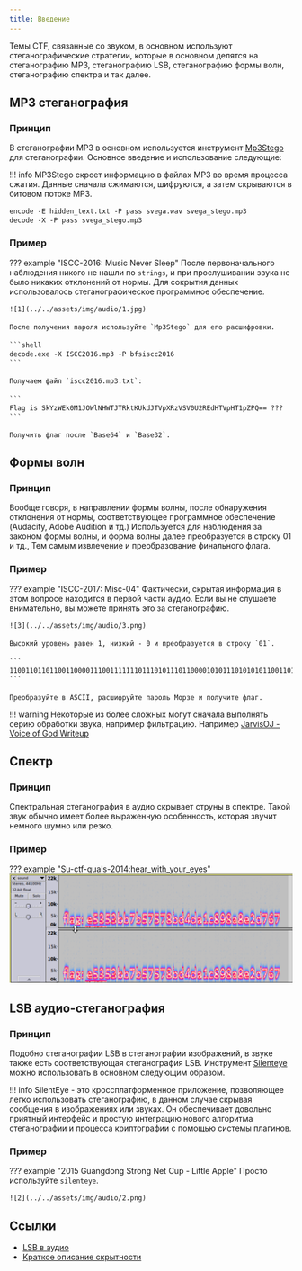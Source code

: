 ```yaml
---
title: Введение
---
```


Темы CTF, связанные со звуком, в основном используют стеганографические стратегии, которые в основном делятся на
стеганографию MP3, стеганографию LSB, стеганографию формы волн, стеганографию спектра и так далее.

## MP3 стеганография

### Принцип

В стеганографии MP3 в основном используется инструмент [Mp3Stego](<http://www.petitcolas.net/steganography/mp3stego/>)
для стеганографии. Основное введение и использование следующие:

!!! info 
    MP3Stego скроет информацию в файлах MP3 во время процесса сжатия. Данные сначала сжимаются, шифруются, а затем 
    скрываются в битовом потоке MP3.

```shell
encode -E hidden_text.txt -P pass svega.wav svega_stego.mp3
decode -X -P pass svega_stego.mp3
```

### Пример

??? example "ISCC-2016: Music Never Sleep"
    После первоначального наблюдения никого не нашли по `strings`, и при прослушивании звука не было никаких отклонений
    от нормы. Для сокрытия данных использовалось стеганографическое программное обеспечение.

    ![1](../../assets/img/audio/1.jpg)

    После получения пароля используйте `Mp3Stego` для его расшифровки.

    ```shell
    decode.exe -X ISCC2016.mp3 -P bfsiscc2016
    ```

    Получаем файл `iscc2016.mp3.txt`:

    ```
    Flag is SkYzWEk0M1JOWlNHWTJTRktKUkdJTVpXRzVSV0U2REdHTVpHT1pZPQ== ???
    ```

    Получить флаг после `Base64` и `Base32`.

## Формы волн

### Принцип

Вообще говоря, в направлении формы волны, после обнаружения отклонения от нормы, соответствующее программное
обеспечение (Audacity, Adobe Audition и тд.) Используется для наблюдения за законом формы волны, и форма волны далее
преобразуется в строку 01 и тд., Тем самым извлечение и преобразование финального флага.

### Пример

??? example "ISCC-2017: Misc-04"
    Фактически, скрытая информация в этом вопросе находится в первой части аудио. Если вы не слушаете внимательно, вы можете
    принять это за стеганографию.

    ![3](../../assets/img/audio/3.png)
    
    Высокий уровень равен 1, низкий - 0 и преобразуется в строку `01`.

    ```
    110011011011001100001110011111110111010111011000010101110101010110011011101011101110110111011110011111101
    ```
    
    Преобразуйте в ASCII, расшифруйте пароль Морзе и получите флаг.

!!! warning
    Некоторые из более сложных могут сначала выполнять серию обработки звука, например фильтрацию. Например 
    [JarvisOJ - Voice of God Writeup](<https://www.40huo.cn/blog/jarvisoj-misc-writeup.html>)

## Спектр

### Принцип

Спектральная стеганография в аудио скрывает струны в спектре. Такой звук обычно имеет более выраженную особенность,
которая звучит немного шумно или резко.

### Пример

??? example "Su-ctf-quals-2014:hear_with_your_eyes"
    ![4](../../assets/img/audio/4.png)

## LSB аудио-стеганография

### Принцип

Подобно стеганографии LSB в стеганографии изображений, в звуке также есть соответствующая стеганография LSB.
Инструмент [Silenteye](<http://silenteye.v1kings.io/>) можно использовать в основном следующим образом.

!!! info 
    SilentEye - это кроссплатформенное приложение, позволяющее легко использовать стеганографию, в данном случае 
    скрывая сообщения в изображениях или звуках. Он обеспечивает довольно приятный интерфейс и простую интеграцию нового 
    алгоритма стеганографии и процесса криптографии с помощью системы плагинов.

### Пример

??? example "2015 Guangdong Strong Net Cup - Little Apple"
    Просто используйте `silenteye`.
    
    ![2](../../assets/img/audio/2.png)

## Ссылки

- [LSB в аудио](<https://ethackal.github.io/2015/10/05/derbycon-ctf-wav-steganography/>)
- [Краткое описание скрытности](<http://bobao.360.cn/learning/detail/243.html>)
